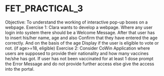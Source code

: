 # FET_PRACTICAL_3
Objective: To understand the working of interactive pop-up boxes on a webpage.
Exercise 1:
Clara wants to develop a webpage. Where any user login into system there should be a
Welcome Message. After that user has to insert his/her name, age and also Confirm that they
have entered the age correctly. And on the basis of the age Display if the user is eligible to vote
or not. (if age&gt;=18, eligible)
Exercise 2:
Consider CoWin Application where users are supposed to provide their nationality and how
many vaccines he/she has got. If user has not been vaccinated for at least 1 dose prompt the
Error Message and do not provide further access else give the access into the portal.
